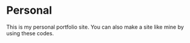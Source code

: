 # Personal
This is my personal portfolio site. You can also make a site like mine by using these codes.
